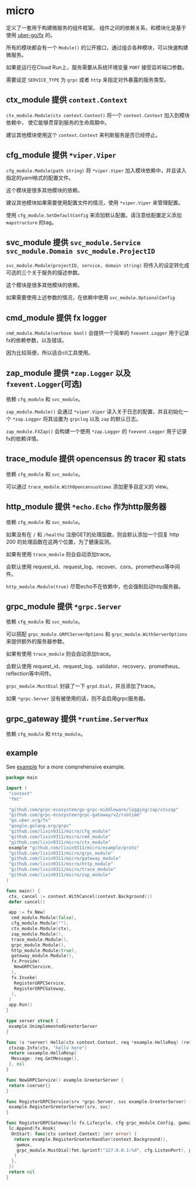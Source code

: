 # micro

定义了一套用于构建微服务的组件框架。
组件之间的依赖关系，和模块化是基于使用 [uber-go/fx][uber-go/fx] 的。

所有的模块都会有一个 `Module()` 的公开接口，通过组合各种模块，可以快速构建微服务。

如果是运行在Cloud Run上，服务需要从系统环境变量 `PORT` 接受监听端口参数。

需要设定 `SERVICE_TYPE` 为 `grpc` 或者 `http` 来指定对外暴露的服务类型。

## ctx_module 提供 `context.Context`

`ctx_module.Module(ctx context.Context)` 将一个 `context.Context` 加入到模块依赖中，
使它能够贯穿到服务的生命周期中。

建议其他模块使用这个 `context.Context` 来判断服务是否已经停止。

## cfg_module 提供 `*viper.Viper`

`cfg_module.Module(path string)` 将 `*viper.Viper` 加入模块依赖中，并且读入指定的yaml格式的配置文件。

这个模块是很多其他模块的依赖。

建议其他模块如果需要使用配置文件的情况，使用 `*viper.Viper` 来管理配置。

使用 `cfg_module.SetDefaultConfig` 来添加默认配置。请注意给配置定义添加 `mapstructure` 的tag。

## svc_module 提供 `svc_module.Service svc_module.Domain svc_module.ProjectID`

`svc_module.Module(projectID, service, domain string)` 将传入的设定转化成可选的三个关于服务的描述参数。

这个模块是很多其他模块的依赖。

如果需要使用上述参数的情况，在依赖中使用 `svc_module.OptionalConfig`

## cmd_module 提供 fx logger

`cmd_module.Module(verbose bool)` 会提供一个简单的 `fxevent.Logger` 用于记录fx的依赖参数，以及错误。

因为比较简便，所以适合cli工具使用。

## zap_module 提供 `*zap.Logger` 以及 `fxevent.Logger`(可选)

依赖 `cfg_module` 和 `svc_module`。

`zap_module.Module()` 会通过 `*viper.Viper` 读入关于日志的配置，并且初始化一个 `*zap.Logger` 将其设置为 `grpclog` 以及 `zap` 的默认日志。

`zap_module.FXZap()` 会构建一个使用 `*zap.Logger` 的 `fxevent.Logger` 用于记录fx的依赖详情。

## trace_module 提供 opencensus 的 tracer 和 stats

依赖 `cfg_module` 和 `svc_module`。

可以通过 `trace_module.WithOpencensusViews` 添加更多自定义的 view。

## http_module 提供 `*echo.Echo` 作为http服务器

依赖 `cfg_module` 和 `svc_module`。

如果没有在 `/` 和 `/healthz` 注册GET的处理函数，则会默认添加一个回复 http 200 的处理函数在这两个位置，为了健康监测。

如果有使用 `trace_module` 则会自动添加trace。

会默认使用 request_id、request_log、recover、cors、prometheus等中间件。

`http_module.Module(true)` 尽管echo不在依赖中，也会强制启动http服务器。

## grpc_module 提供 `*grpc.Server`

依赖 `cfg_module` 和 `svc_module`。

可以搭配 `grpc_module.GRPCServerOptions` 和 `grpc_module.WithServerOptions` 来提供额外的服务器参数。

如果有使用 `trace_module` 则会自动添加trace。

会默认使用 request_id、request_log、validator、recovery、prometheus、reflection等中间件。

`grpc_module.MustDial` 封装了一下 `grpd.Dial`，并且添加了trace。

如果 `*grpc.Server` 没有被使用的话，则不会启用grpc服务器。

## grpc_gateway 提供 `*runtime.ServerMux`

依赖 `cfg_module` 和 `http_module`。

## example

See [example](https://github.com/lixin9311/micro/tree/master/example) for a more comprehensive example.

```go
package main

import (
 "context"
 "fmt"

 "github.com/grpc-ecosystem/go-grpc-middleware/logging/zap/ctxzap"
 "github.com/grpc-ecosystem/grpc-gateway/v2/runtime"
 "go.uber.org/fx"
 "google.golang.org/grpc"
 "github.com/lixin9311/micro/cfg_module"
 "github.com/lixin9311/micro/cmd_module"
 "github.com/lixin9311/micro/ctx_module"
 example "github.com/lixin9311/micro/example/proto"
 "github.com/lixin9311/micro/grpc_module"
 "github.com/lixin9311/micro/gateway_module"
 "github.com/lixin9311/micro/http_module"
 "github.com/lixin9311/micro/trace_module"
 "github.com/lixin9311/micro/zap_module"
)

func main() {
 ctx, cancel := context.WithCancel(context.Background())
 defer cancel()

 app := fx.New(
  cmd_module.Module(false),
  cfg_module.Module(""),
  ctx_module.Module(ctx),
  zap_module.Module(),
  trace_module.Module(),
  grpc_module.Module(),
  http_module.Module(true),
  gateway_module.Module(),
  fx.Provide(
   NewGRPCService,
  ),
  fx.Invoke(
   RegisterGRPCService,
   RegisterGRPCGateway,
  ),
 )
 app.Run()
}

type server struct {
 example.UnimplementedGreeterServer
}

func (s *server) Hello(ctx context.Context, req *example.HelloReq) (resp *example.HelloResp, err error) {
 ctxzap.Info(ctx, "hello here")
 return &example.HelloResp{
  Message: req.GetMessage(),
 }, nil
}

func NewGRPCService() example.GreeterServer {
 return &server{}
}

func RegisterGRPCService(srv *grpc.Server, svc example.GreeterServer) {
 example.RegisterGreeterServer(srv, svc)
}

func RegisterGRPCGateway(lc fx.Lifecycle, cfg grpc_module.Config, gwmux *runtime.ServeMux) error {
 lc.Append(fx.Hook{
  OnStart: func(ctx context.Context) (err error) {
   return example.RegisterGreeterHandler(context.Background(),
    gwmux,
    grpc_module.MustDial(fmt.Sprintf("127.0.0.1:%d", cfg.ListenPort), grpc.WithInsecure()),
   )
  },
 })
 return nil
}
```

[uber-go/fx]: https://github.com/uber-go/fx
